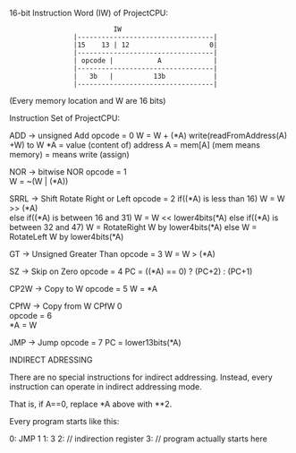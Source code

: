 

16-bit Instruction Word (IW) of ProjectCPU:

                              IW 
                    |----------------------------------|
                    |15    13 | 12                    0|
                    |----------------------------------|
                    | opcode |           A             |
                    |----------------------------------|
                    |   3b   |          13b            |
                    |----------------------------------|
	       
			   
(Every memory location and W are 16 bits)

Instruction Set of ProjectCPU:

ADD   -> unsigned Add
         opcode = 0
         W = W + (*A)
         write(readFromAddress(A) +W) to W
         *A = value (content of) address A = mem[A] (mem means memory)
         = means write (assign)

NOR   -> bitwise NOR
         opcode = 1                  
         W = ~(W | (*A))             

SRRL  -> Shift Rotate Right or Left
         opcode = 2
         if((*A) is less than 16) W = W >> (*A)   
		 else if((*A) is between 16 and 31) W = W << lower4bits(*A)
		 else if((*A) is between 32 and 47) W = RotateRight W by lower4bits(*A)
		 else W = RotateLeft W by lower4bits(*A)

GT    -> Unsigned Greater Than
         opcode = 3
         W = W > (*A)            

SZ    -> Skip on Zero
         opcode = 4
         PC = ((*A) == 0) ? (PC+2) : (PC+1)
		 
CP2W  -> Copy to W
         opcode = 5
         W = *A           

CPfW  -> Copy from W    CPfW 0         
         opcode = 6                     
         *A = W

JMP   -> Jump
         opcode = 7
         PC = lower13bits(*A)
		 
INDIRECT ADRESSING

There are no special instructions for indirect addressing. Instead, every instruction
can operate in indirect addressing mode.

That is, if A==0, replace *A above with **2.

Every program starts like this:

0: JMP 1
1: 3
2: // indirection register
3: // program actually starts here
